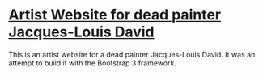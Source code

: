 # <a href="http://taslim.me/projects/artist-website/" target="_blank">Artist Website for dead painter Jacques-Louis David</a>
This is an artist website for a dead painter Jacques-Louis David. It was an attempt to build it with the Bootstrap 3 framework.
